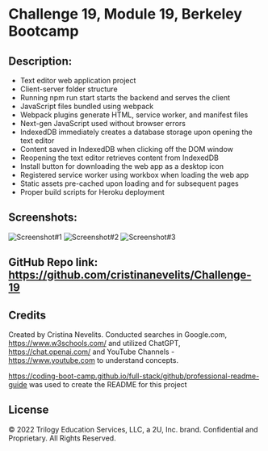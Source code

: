 # Challenge 19, Module 19, Berkeley Bootcamp

## Description: 

- Text editor web application project
- Client-server folder structure
- Running npm run start starts the backend and serves the client
- JavaScript files bundled using webpack
- Webpack plugins generate HTML, service worker, and manifest files
- Next-gen JavaScript used without browser errors
- IndexedDB immediately creates a database storage upon opening the text editor
- Content saved in IndexedDB when clicking off the DOM window
- Reopening the text editor retrieves content from IndexedDB
- Install button for downloading the web app as a desktop icon
- Registered service worker using workbox when loading the web app
- Static assets pre-cached upon loading and for subsequent pages
- Proper build scripts for Heroku deployment


## Screenshots:

![Screenshot#1]()
![Screenshot#2]()
![Screenshot#3]()


## GitHub Repo link: https://github.com/cristinanevelits/Challenge-19

## Credits

Created by Cristina Nevelits. Conducted searches in Google.com, https://www.w3schools.com/ and utilized ChatGPT, https://chat.openai.com/ and YouTube Channels - https://www.youtube.com to understand concepts.

https://coding-boot-camp.github.io/full-stack/github/professional-readme-guide was used to create the README for this project

## License

© 2022 Trilogy Education Services, LLC, a 2U, Inc. brand. Confidential and Proprietary. All Rights Reserved.
